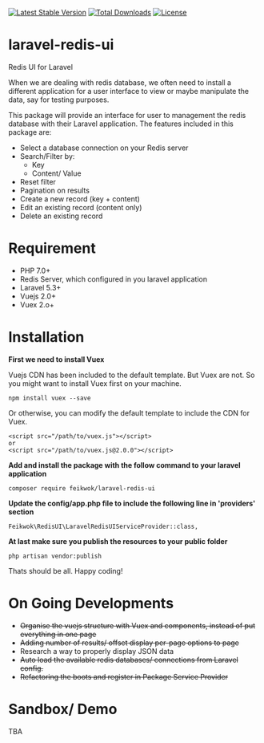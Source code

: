 [![Latest Stable Version](https://poser.pugx.org/feikwok/laravel-redis-ui/v/stable)](https://packagist.org/packages/feikwok/laravel-redis-ui)
[![Total Downloads](https://poser.pugx.org/feikwok/laravel-redis-ui/downloads)](https://packagist.org/packages/feikwok/laravel-redis-ui)
[![License](https://poser.pugx.org/feikwok/laravel-redis-ui/license)](https://packagist.org/packages/feikwok/laravel-redis-ui)

# laravel-redis-ui
Redis UI for Laravel

When we are dealing with redis database, we often need to install a different application for a user interface to view or maybe manipulate the data, say for testing purposes.

This package will provide an interface for user to management the redis database with their Laravel application. The features included in this package are:

- Select a database connection on your Redis server
- Search/Filter by:
  - Key
  - Content/ Value
- Reset filter
- Pagination on results
- Create a new record (key + content)
- Edit an existing record (content only)
- Delete an existing record

# Requirement
- PHP 7.0+
- Redis Server, which configured in you laravel application
- Laravel 5.3+
- Vuejs 2.0+
- Vuex 2.o+

# Installation

**First we need to install Vuex**

Vuejs CDN has been included to the default template. But Vuex are not. So you might want to install Vuex first on your machine.

```
npm install vuex --save
```

Or otherwise, you can modify the default template to include the CDN for Vuex.

```
<script src="/path/to/vuex.js"></script>
or
<script src="/path/to/vuex.js@2.0.0"></script>
```

**Add and install the package with the follow command to your laravel application**
```
composer require feikwok/laravel-redis-ui
```
**Update the config/app.php file to include the following line in 'providers' section**
```
Feikwok\RedisUI\LaravelRedisUIServiceProvider::class,
```
**At last make sure you publish the resources to your public folder**
```
php artisan vendor:publish
```
Thats should be all. Happy coding!

# On Going Developments
- ~~Organise the vuejs structure with Vuex and components, instead of put everything in one page~~
- ~~Adding number of results/ offset display per-page options to page~~
- Research a way to properly display JSON data
- ~~Auto load the available redis databases/ connections from Laravel config.~~
- ~~Refactoring the boots and register in Package Service Provider~~

# Sandbox/ Demo
TBA
